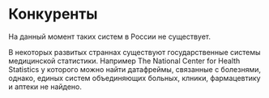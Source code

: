 # Конкуренты

На данный момент таких систем в России не существует. 

В некоторых развитых страннах существуют государственные системы медицинской статистики. 
Например The National Center for Health Statistics у которого можно найти датафреймы, связанные с болезнями, однако, единых систем объединяющих больных, клники, фармацевтику и аптеки не найдено.
